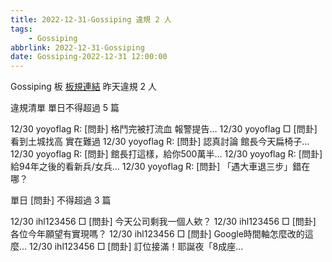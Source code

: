 ```yaml
---
title: 2022-12-31-Gossiping 違規 2 人
tags:
    - Gossiping
abbrlink: 2022-12-31-Gossiping
date: Gossiping-2022-12-31 12:00:00
---
```

Gossiping 板 [板規連結](https://www.ptt.cc/bbs/Gossiping/M.1637425085.A.07D.html)
昨天違規 2 人
<!-- more -->

違規清單
單日不得超過 5 篇

12/30 yoyoflag R: [問卦] 格鬥完被打流血 報警提告…
12/30 yoyoflag □ [問卦] 看到土城找高 實在難過
12/30 yoyoflag R: [問卦] 認真討論 館長今天扁椅子…
12/30 yoyoflag R: [問卦] 館長打這樣，給你500萬半…
12/30 yoyoflag R: [問卦] 給94年之後的看新兵/女兵…
12/30 yoyoflag R: [問卦] 「遇大車退三步」錯在哪？

單日 [問卦] 不得超過 3 篇

12/30 ihl123456 □ [問卦] 今天公司剩我一個人欸？
12/30 ihl123456 □ [問卦] 各位今年願望有實現嗎？
12/30 ihl123456 □ [問卦] Google時間軸怎麼改的這麼…
12/30 ihl123456 □ [問卦] 訂位接滿！耶誕夜「8成座…